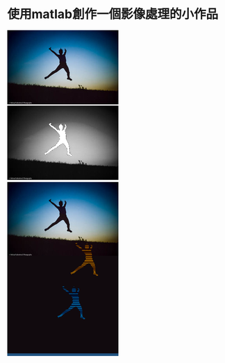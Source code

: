# 使用matlab創作一個影像處理的小作品
 ![image](https://github.com/hengchih/imageProcessing/raw/master/jump_small.jpg)
 ![image](https://github.com/hengchih/imageProcessing/raw/master/gray.png)
 ![image](https://github.com/hengchih/imageProcessing/raw/master/result.png)
